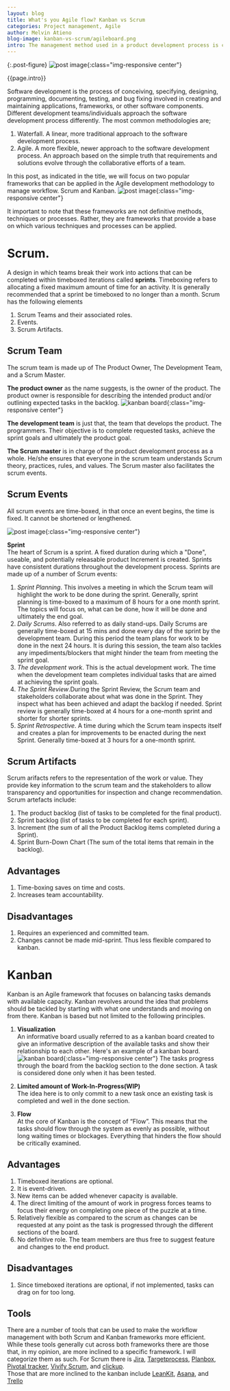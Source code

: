 ```yaml
---
layout: blog
title: What's you Agile flow? Kanban vs Scrum
categories: Project management, Agile
author: Melvin Atieno
blog-image: kanban-vs-scrum/agileboard.png
intro: The management method used in a product development process is crucial for the general success of the product development process. The right approach will always lead to the timely delivery of a high-value product. There are a number of different frameworks that can be used for the development of different products. Subsequently, the type of product determines the approach. This post sheds light on two of the main Agile frameworks. 
---
```

{:.post-figure}
![post image](/assets/images/blog/{{page.blog-image}}){:class="img-responsive center"}

{{page.intro}}

Software development is the process of conceiving, specifying, designing, programming, documenting, testing, and bug fixing involved in creating and maintaining applications, frameworks, or other software components.
Different development teams/individuals approach the software development process differently. The most common methodologies are;

1. Waterfall. A linear, more traditional approach to the software development process.
2. Agile. A more flexible, newer approach to the software development process. An approach based on the simple truth that requirements and solutions evolve through the collaborative efforts of a team.

In this post, as indicated in the title, we will focus on two popular frameworks that can be applied in the Agile development methodology to manage workflow.
Scrum and Kanban.
![post image](/assets/images/blog/kanban-vs-scrum/kanbanscrum.jpg){:class="img-responsive center"}

It important to note that these frameworks are not definitive methods, techniques or processes. Rather, they are frameworks that provide a base on which various techniques and processes can be applied.  

# Scrum.

A design in which teams break their work into actions that can be completed within timeboxed iterations called **sprints**. Timeboxing refers to allocating a fixed maximum amount of time for an activity. It is generally recommended that a sprint be timeboxed to no longer than a month. Scrum has the following elements

1. Scrum Teams and their associated roles.
2. Events.
3. Scrum Artifacts.

## Scrum Team

The scrum team is made up of The Product Owner, The Development Team, and a Scrum Master.

**The product owner** as the name suggests, is the owner of the product. The product owner is responsible for describing the intended product and/or outlining expected tasks in the backlog.
![kanban board](/assets/images/blog/kanban-vs-scrum/product-owner.jpg){:class="img-responsive center"}

**The development team** is just that, the team that develops the product. The programmers. Their objective is to complete requested tasks, achieve the sprint goals and ultimately the product goal.

**The Scrum master** is in charge of the product development process as a whole. He/she ensures that everyone in the scrum team understands Scrum theory, practices, rules, and values. The Scrum master also facilitates the scrum events.

## Scrum Events

All scrum events are time-boxed, in that once an event begins, the time is fixed. It cannot be shortened or lengthened.

![post image](/assets/images/blog/kanban-vs-scrum/scrum.png){:class="img-responsive center"}

**Sprint**  
The heart of Scrum is a sprint. A fixed duration during which a "Done", useable, and potentially releasable product Increment is created. Sprints have consistent durations throughout the development process. Sprints are made up of a number of Scrum events:

1. *Sprint Planning*. This involves a meeting in which the Scrum team will highlight the work to be done during the sprint.  Generally, sprint planning is time-boxed to a maximum of 8 hours for a one month sprint. The topics will focus on, what can be done, how it will be done and ultimately the end goal.
2. *Daily Scrums*.  Also referred to as daily stand-ups. Daily Scrums are generally time-boxed at 15 mins and done every day of the sprint by the development team. During this period the team plans for work to be done in the next 24 hours. It is during this session, the team also tackles any impediments/blockers that might hinder the team from meeting the sprint goal.
3. *The development work*. This is the actual development work. The time when the development team completes individual tasks that are aimed at achieving the sprint goals.
4. *The Sprint Review*.During the Sprint Review, the Scrum team and stakeholders collaborate about what was done in the Sprint. They inspect what has been achieved and adapt the backlog if needed. Sprint review is generally time-boxed at 4 hours for a one-month sprint and shorter for shorter sprints.
5. *Sprint Retrospective*. A time during which the Scrum team inspects itself and creates a plan for improvements to be enacted during the next Sprint. Generally time-boxed at 3 hours for a one-month sprint.

## Scrum Artifacts

Scrum arifacts refers to the representation of the work or value. They provide key information to the scrum team and the stakeholders to allow transparency and opportunities for inspection and change recommendation. Scrum artefacts include:  

1. The product backlog (list of tasks to be completed for the final product).
2. Sprint backlog (list of tasks to be completed for each sprint).
3. Increment (the sum of all the Product Backlog items completed during a Sprint).
4. Sprint Burn-Down Chart (The sum of the total items that remain in the backlog).

## Advantages

1. Time-boxing saves on time and costs.
2. Increases team accountability.

## Disadvantages

1. Requires an experienced and committed team.
2. Changes cannot be made mid-sprint. Thus less flexible compared to kanban.

# Kanban

Kanban is an Agile framework that focuses on balancing tasks demands with available capacity. Kanban revolves around the idea that problems should be tackled by starting with what one understands and moving on from there.
Kanban is based but not limited to the following principles.

1. **Visualization**  
    An informative board usually referred to as a kanban board created to give an informative description of the available tasks and show their relationship to each other.
    Here's an example of a kanban board.
    ![kanban board](/assets/images/blog/kanban-vs-scrum/kanban.png){:class="img-responsive center"}
    The tasks progress through the board from the backlog section to the done section. A task is considered done only when it has been tested.

2. **Limited amount of Work-In-Progress(WIP)**    
   The idea here is to only commit to a new task once an existing task is completed and well in the done section. 

3. **Flow**  
   At the core of Kanban is the concept of “Flow”. This means that the tasks should flow through the system as evenly as possible, without long waiting times or blockages. Everything that hinders the flow should be critically examined.

## Advantages

   1. Timeboxed iterations are optional.
   2. It is event-driven.
   3. New items can be added whenever capacity is available.
   4. The direct limiting of the amount of work in progress forces teams to focus their energy on completing one piece of the puzzle at a time.
   5. Relatively flexible as compared to the scrum as changes can be requested at any point as the task is progressed through the different sections of the board.
   6. No definitive role. The team members are thus free to suggest feature and changes to the end product.

## Disadvantages

   1. Since timeboxed iterations are optional, if not implemented, tasks can drag on for too long.

## Tools

There are a number of tools that can be used to make the workflow management with both Scrum and Kanban frameworks more efficient. While these tools generally cut across both frameworks there are those that, in my opinion, are more inclined to a specific framework. I will categorize them as such.
For Scrum there is [Jira](https://www.atlassian.com/software/jira), [Targetprocess](https://www.targetprocess.com/), [Planbox](https://www.planbox.com/), [Pivotal tracker](https://www.pivotaltracker.com/), [Vivify Scrum](https://www.vivifyscrum.com/), and  [clickup](https://clickup.com/).  
Those that are more inclined to the kanban include [LeanKit](https://leankit.com/), [Asana](https://asana.com/?utm_source=app.asana.com&utm_campaign=app.asana.com#close), and [Trello](https://trello.com/)